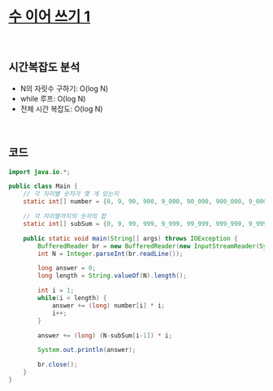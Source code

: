 # [수 이어 쓰기 1](https://www.acmicpc.net/problem/1748)

<br>

## 시간복잡도 분석

- N의 자릿수 구하기: O(log N)
- while 루프: O(log N)
- 전체 시간 복잡도: O(log N)

<br>

## 코드

```java
import java.io.*;

public class Main {
    // 각 자리별 숫자가 몇 개 있는지
    static int[] number = {0, 9, 90, 900, 9_000, 90_000, 900_000, 9_000_000, 90_000_000, 1};

    // 각 자리별까지의 숫자의 합
    static int[] subSum = {0, 9, 99, 999, 9_999, 99_999, 999_999, 9_999_999, 99_999_999, 100_000_000};

    public static void main(String[] args) throws IOException {
        BufferedReader br = new BufferedReader(new InputStreamReader(System.in));
        int N = Integer.parseInt(br.readLine());

        long answer = 0;
        long length = String.valueOf(N).length();

        int i = 1;
        while(i < length) {
            answer += (long) number[i] * i;
            i++;
        }

        answer += (long) (N-subSum[i-1]) * i;

        System.out.println(answer);

        br.close();
    }
}
```
